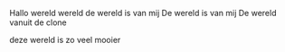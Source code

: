 Hallo wereld
wereld
de wereld is van mij
De wereld is van mij
De wereld vanuit de clone

deze wereld is zo veel mooier